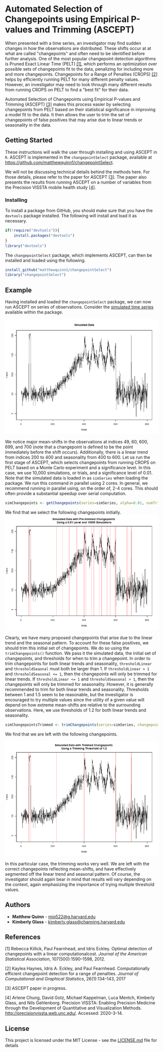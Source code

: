 # Automated Selection of Changepoints using Empirical P-values and Trimming (ASCEPT)

When presented with a time series, an investigator may find sudden changes in how the observations are distributed. These shifts occur at at what are called "changepoints" and often need to be identified before further analysis. One of the most popular changepoint detection algorithms is Pruned Exact Linear Time (PELT) [[1]](#1), which performs an optimization over possible sets of changepoints fit to the data, penalizing for including more and more changepoints. Changepoints for a Range of Penalties (CROPS) [[2]](#2) helps by efficiently running PELT for many different penalty values. However, an investigator may need to look through many different results from running CROPS on PELT to find a "best fit" for their data.

Automated Selection of Changepoints using Empirical P-values and Trimming (ASCEPT) [[3]](#3) makes this process easier by selecting changepoints from PELT based on their statistical significance in improving a model fit to the data. It then allows the user to trim the set of changepoints of false positives that may arise due to linear trends or seasonality in the data.


## Getting Started

These instructions will walk the user through installing and using ASCEPT in ``R``. ASCEPT is implemented in the ``changepointSelect`` package, available at <https://github.com/matthewquinn1/changepointSelect>.

We will not be discussing technical details behind the methods here. For those details, please refer to the paper for ASCEPT [[3]](#3). The paper also presents the results from running ASCEPT on a number of variables from the Precision VISSTA mobile health study [[4]](#4).

### Installing

To install a package from GitHub, you should make sure that you have the ``devtools`` package installed. The following will install and load it as necessary.

```r
if(!require("devtools")){
    install.packages("devtools")
}
library("devtools")
```

The ``changepointSelect`` package, which implements ASCEPT, can then be installed and loaded using the following.

```r
install_github("matthewquinn1/changepointSelect")
library("changepointSelect")
```

## Example

Having installed and loaded the ``changepointSelect`` package, we can now run ASCEPT on series of observations. Consider the [simulated time series](data/simSeries.RData) available within the package.

![Figure 1](man/figures/Sim_results1.png "Simulated Data")

We notice major mean-shifts in the observations at indices 49, 60, 600, 699, and 700 (note that a changepoint is defined to be the point immediately before the shift occurs). Additionally, there is a linear trend from indices 200 to 400 and seasonality from 400 to 600. Let us run the first stage of ASCEPT, which selects changepoints from running CROPS on PELT based on a Monte Carlo experiment and a significance level. In this case, we use 10,000 simulations, or trials, and a significance level of 0.01. Note that the simulated data is loaded in as ``simSeries`` when loading the package. We run this command in parallel using 2 cores. In general, we recommend running in parallel using, on the order of, 2-4 cores. This should often provide a substantial speedup over serial computation.

```r
simChangepoints <- getChangepoints(series=simSeries, alpha=0.01, numTrials=10000, serial=F, numCores = 2)
```

We find that we select the following changepoints initially.
![Figure 2](man/figures/Sim_results2.png "Simulated Data")

Clearly, we have many proposed changepoints that arise due to the linear trend and the seasonal pattern. To account for these false positives, we should trim this initial set of changepoints. We do so using the ``trimChangepoints()`` function. We pass it the simulated data, the initial set of changepoints, and thresholds for when to trim a changepoint. In order to trim changepoints for both linear trends and seasonality, ``thresholdLinear`` and ``thresholdSeaonal`` must both be larger than 1. If  ``thresholdLinear > 1`` and  ``thresholdSeasonal <= 1``, then the changepoints will only be trimmed for linear trends. If  ``thresholdLinear <= 1`` and  ``thresholdSeasonal > 1``, then the changepoints will only be trimmed for seasonality. However, it is generally recommended to trim for both linear trends and seasonality. Thresholds between 1 and 1.5 seem to be reasonable, but the investigator is encouraged to try multiple values since the utility of a given value will depend on how extreme mean-shifts are relative to the surrounding observations. Here, we use thresholds of 1.2 for both linear trends and seasonality.

```r
simChangepointsTrimmed <- trimChangepoints(series=simSeries, changepoints=simChangepoints, thresholdLinear=1.2, thresholdSeasonal=1.2)
```

We find that we are left with the following changepoints.

![Figure 3](man/figures/Sim_results3.png "Simulated Data")

In this particular case, the trimming works very well. We are left with the correct changepoints reflecting mean-shifts, and have effectively segmented off the linear trend and seasonal pattern. Of course, the investigator should again bear in mind that results will vary depending on the context, again emphasizing the importance of trying multiple threshold values.


## Authors

* **Matthew Quinn** -  <mjq522@g.harvard.edu>
* **Kimberly Glass** -  <kimberly.glass@channing.harvard.edu>

## References
<a id="1">[1]</a> 
Rebecca Killick, Paul Fearnhead, and Idris Eckley. Optimal detection of changepoints with a linear computationalcost. *Journal of the American Statistical Association*, 107(500):1590–1598, 2012.

<a id="2">[2]</a> 
Kaylea Haynes, Idris A. Eckley, and Paul Fearnhead. Computationally efficient changepoint detection for a range of penalties. *Journal of Computational and Graphical Statistics*, 26(1):134–143, 2017

<a id="3">[3]</a> 
ASCEPT paper in progress.

<a id="4">[4]</a> 
Arlene Chung, David Gotz, Michael Kappelman, Luca Mentch, Kimberly Glass, and Nils Gehlenborg. Precision VISSTA: Enabling Precision Medicine through the Development of Quantitative and Visualization Methods. http://precisionvissta.web.unc.edu/. Accessed: 2020-3-14.

## License

This project is licensed under the MIT License - see the [LICENSE.md](LICENSE.md) file for details


